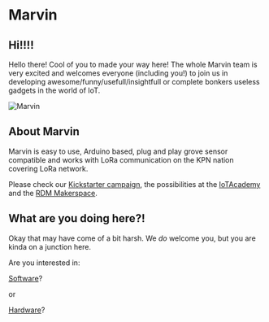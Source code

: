 # Marvin

## Hi!!!!

Hello there! Cool of you to made your way here! The whole Marvin team is very excited and welcomes everyone (including you!) to join us in developing awesome/funny/usefull/insightfull or complete bonkers useless gadgets in the world of IoT.

![Marvin](https://raw.github.com/iotacademy/marvin/master/Hardware/Pictures/Marvin_white.jpg)

## About Marvin

Marvin is easy to use, Arduino based, plug and play grove sensor compatible and works with LoRa communication on the KPN nation covering LoRa network.

Please check our [Kickstarter campaign](https://www.kickstarter.com/projects/688158475/marvin-the-lora-development-board/), the possibilities at the [IoTAcademy](http://iotacademy.nl) and the [RDM Makerspace](http://www.rdmmakerspace.nl/cursussen/internet-of-things).

## What are you doing here?!

Okay that may have come of a bit harsh. We *do* welcome you, but you are kinda on a junction here.

Are you interested in:

[Software](https://github.com/iotacademy/marvin/tree/master/Software)?

or 

[Hardware](https://github.com/iotacademy/marvin/tree/master/Hardware)?
